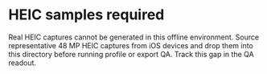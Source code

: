 # HEIC samples required

Real HEIC captures cannot be generated in this offline environment. Source representative
48 MP HEIC captures from iOS devices and drop them into this directory before running
profile or export QA. Track this gap in the QA readout.
